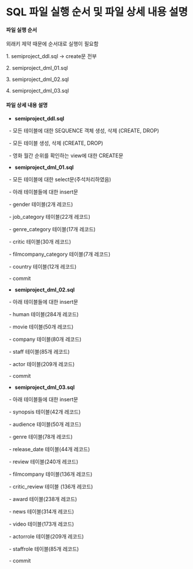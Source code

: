 # SQL 파일 실행 순서 및 파일 상세 내용 설명



#### 파일 실행 순서

외래키 제약 때문에 순서대로 실행이 필요함

1\. semiproject\_ddl.sql → create문 전부

2\. semiproject\_dml\_01.sql

3\. semiproject\_dml\_02.sql

4\. semiproject\_dml\_03.sql



#### 파일 상세 내용 설명

* **semiproject\_ddl.sql**

    - 모든 테이블에 대한 SEQUENCE 객체 생성, 삭제 (CREATE, DROP)

    - 모든 테이블 생성, 삭제 (CREATE, DROP)

    - 영화 월간 순위를 확인하는 view에 대한 CREATE문

* **semiproject\_dml\_01.sql**

    - 모든 테이블에 대한 select문(주석처리하였음)

    - 아래 테이블들에 대한 insert문

        - gender 테이블(2개 레코드)

        - job\_category 테이블(22개 레코드)

        - genre\_category 테이블(17개 레코드)

        - critic 테이블(30개 레코드)

        - filmcompany\_category 테이블(7개 레코드)

        - country 테이블(12개 레코드)

    - commit

* **semiproject\_dml\_02.sql**

    - 아래 테이블들에 대한 insert문

        - human 테이블(284개 레코드)

        - movie 테이블(50개 레코드)

        - company 테이블(80개 레코드)

        - staff 테이블(85개 레코드)

        - actor 테이블(209개 레코드)

    - commit

* **semiproject\_dml\_03.sql**

    - 아래 테이블들에 대한 insert문

        - synopsis 테이블(42개 레코드)

        - audience 테이블(50개 레코드)

        - genre 테이블(78개 레코드)

        - release\_date 테이블(44개 레코드)

        - review 테이블(240개 레코드)

        - filmcompany 테이블(136개 레코드)

        - critic\_review 테이블 (136개 레코드)

        - award 테이블(238개 레코드)

        - news 테이블(314개 레코드)

        - video 테이블(173개 레코드)

        - actorrole 테이블(209개 레코드)

        - staffrole 테이블(85개 레코드)

    - commit

